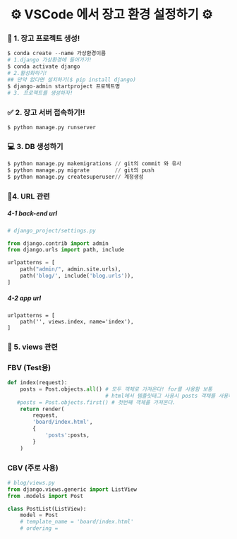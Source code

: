 #  ⚙️ VSCode 에서 장고 환경 설정하기 ⚙️

### 📜 1. 장고 프로젝트 생성!

```python
$ conda create --name 가상환경이름
# 1.django 가상환경에 들어가기!
$ conda activate django
# 2.활성화하기!
## 만약 없다면 설치하기($ pip install django)
$ django-admin startproject 프로젝트명
# 3. 프로젝트를 생성하자!
```

### ✅ 2. 장고 서버 접속하기!!

```
$ python manage.py runserver
```

###

### 💻 3. DB 생성하기

```python
$ python manage.py makemigrations // git의 commit 와 유사
$ python manage.py migrate        // git의 push
$ python manage.py createsuperuser// 계정생성
```

###

### 🧬4. URL 관련

##### 4-1 back-end url

```python
# django_project/settings.py

from django.contrib import admin
from django.urls import path, include

urlpatterns = [
    path("admin/", admin.site.urls),
    path('blog/', include('blog.urls')),
]
```

##### 4-2 app url

```
urlpatterns = [
    path('', views.index, name='index'),
]
```

###

### 🔭 5. views 관련

### FBV (Test용)

```python
def index(request):
    posts = Post.objects.all() # 모두 객체로 가져온다! for를 사용함 보통
                               # html에서 템플릿태그 사용시 posts 객체를 사용하면된다.
   #posts = Post.objects.first() # 첫번째 객체를 가져온다.
    return render(
        request,
        'board/index.html',
        {
            'posts':posts, 
        }
    )
```

### CBV (주로 사용)
 
```python
# blog/views.py
from django.views.generic import ListView
from .models import Post

class PostList(ListView):
    model = Post 
    # template_name = 'board/index.html' 
    # ordering =
```
